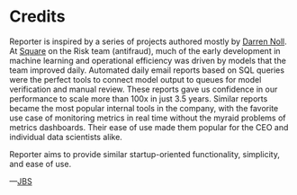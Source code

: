# Credits

Reporter is inspired by a series of projects authored mostly by [Darren Noll](https://www.linkedin.com/in/darrenbnoll).
At [Square](https://squareup.com) on the Risk team (antifraud), much of the early development in machine learning and operational efficiency was driven by models that the team improved daily.
Automated daily email reports based on SQL queries were the perfect tools to connect model output to queues for model verification and manual review.
These reports gave us confidence in our performance to scale more than 100x in just 3.5 years.
Similar reports became the most popular internal tools in the company, with the favorite use case of monitoring metrics in real time without the myraid problems of metrics dashboards.
Their ease of use made them popular for the CEO and individual data scientists alike.

Reporter aims to provide similar startup-oriented functionality, simplicity, and ease of use.

—[JBS](http://jbryanscott.com)
